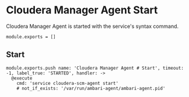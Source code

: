 # Cloudera Manager Agent Start

Cloudera Manager Agent is started with the service's syntax command.

    module.exports = []

## Start

    module.exports.push name: 'Cloudera Manager Agent # Start', timeout: -1, label_true: 'STARTED', handler: ->
      @execute
        cmd: 'service cloudera-scm-agent start'
        # not_if_exists: '/var/run/ambari-agent/ambari-agent.pid'

